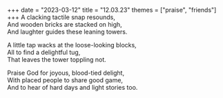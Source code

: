 +++
date = "2023-03-12"
title = "12.03.23"
themes = ["praise", "friends"]
+++
A clacking tactile snap resounds,  
And wooden bricks are stacked on high,  
And laughter guides these leaning towers.  
  
A little tap wacks at the loose-looking blocks,  
All to find a delightful tug,  
That leaves the tower toppling not.  
  
Praise God for joyous, blood-tied delight,  
With placed people to share good game,  
And to hear of hard days and light stories too.
